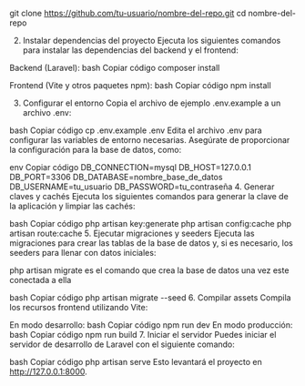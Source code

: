 git clone https://github.com/tu-usuario/nombre-del-repo.git
cd nombre-del-repo


2. Instalar dependencias del proyecto
Ejecuta los siguientes comandos para instalar las dependencias del backend y el frontend:

Backend (Laravel):
bash
Copiar código
composer install

Frontend (Vite y otros paquetes npm):
bash
Copiar código
npm install

3. Configurar el entorno
Copia el archivo de ejemplo .env.example a un archivo .env:

bash
Copiar código
cp .env.example .env
Edita el archivo .env para configurar las variables de entorno necesarias. Asegúrate de proporcionar la configuración para la base de datos, como:

env
Copiar código
DB_CONNECTION=mysql
DB_HOST=127.0.0.1
DB_PORT=3306
DB_DATABASE=nombre_base_de_datos
DB_USERNAME=tu_usuario
DB_PASSWORD=tu_contraseña
4. Generar claves y cachés
Ejecuta los siguientes comandos para generar la clave de la aplicación y limpiar las cachés:

bash
Copiar código
php artisan key:generate
php artisan config:cache
php artisan route:cache
5. Ejecutar migraciones y seeders
Ejecuta las migraciones para crear las tablas de la base de datos y, si es necesario, los seeders para llenar con datos iniciales:

php artisan migrate es el comando que crea la base de datos una vez este conectada a ella

bash
Copiar código
php artisan migrate --seed
6. Compilar assets
Compila los recursos frontend utilizando Vite:

En modo desarrollo:
bash
Copiar código
npm run dev
En modo producción:
bash
Copiar código
npm run build
7. Iniciar el servidor
Puedes iniciar el servidor de desarrollo de Laravel con el siguiente comando:

bash
Copiar código
php artisan serve
Esto levantará el proyecto en http://127.0.0.1:8000.
